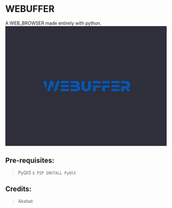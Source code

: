 # WEBUFFER

A WEB_BROWSER made entirely with python.
![Webuffer](splash.gif)

## Pre-requisites: 
  > PyQt5 ``$ PIP INSTALL PyQt5``

## Credits:
  > Akshat
